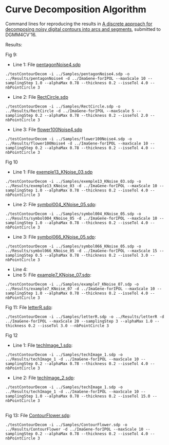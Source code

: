 # Curve Decomposition Algorithm

Command lines for reproducing the results in <a href="https://hal.inria.fr/hal-01375089">A discrete approach for decomposing noisy digital contours into arcs and segments</a>, submitted to DGMM4CV'16.

Results:

Fig 9:
- Line 1: File <a href="https://github.com/ngophuc/CurveDecomposition/blob/master/Samples/pentagonNoise4.sdp">pentagonNoise4.sdp</a>
<pre class="code highlight js-syntax-highlight plaintext">
<code>./testContourDecom -i ../Samples/pentagonNoise4.sdp -o ../Results/pentagonNoise4 -d ../ImaGene-forIPOL --maxScale 10 --samplingStep 1.0 --alphaMax 0.78 --thickness 0.2 --isseTol 4.0 --nbPointCircle 3</code>
</pre>
- Line 2: File <a href="https://github.com/ngophuc/CurveDecomposition/blob/master/Samples/RectCircle.sdp">RectCircle.sdp</a>
<pre class="code highlight js-syntax-highlight plaintext">
<code>./testContourDecom -i ../Samples/RectCircle.sdp -o ../Results/RectCircle -d ../ImaGene-forIPOL --maxScale 5 --samplingStep 0.2 --alphaMax 0.78 --thickness 0.2 --isseTol 2.0 --nbPointCircle 3</code>
</pre>
- Line 3: File <a href="https://github.com/ngophuc/CurveDecomposition/blob/master/Samples/flower100Noise4.sdp">flower100Noise4.sdp</a>
<pre class="code highlight js-syntax-highlight plaintext">
<code>./testContourDecom -i ../Samples/flower100Noise4.sdp -o ../Results/flower100Noise4 -d ../ImaGene-forIPOL --maxScale 10 --samplingStep 0.2 --alphaMax 0.78 --thickness 0.2 --isseTol 4.0 --nbPointCircle 3</code>
</pre>

Fig 10
- Line 1: File <a href="https://github.com/ngophuc/CurveDecomposition/blob/master/Samples/exemple13_KNoise_03.sdp">exemple13_KNoise_03.sdp</a>
<pre class="code highlight js-syntax-highlight plaintext">
<code>./testContourDecom -i ../Samples/exemple13_KNoise_03.sdp -o ../Results/exemple13_KNoise_03 -d ../ImaGene-forIPOL --maxScale 10 --samplingStep 1.0 --alphaMax 0.78 --thickness 0.2 --isseTol 4.0 --nbPointCircle 3</code>
</pre>
- Line 2: File <a href="https://github.com/ngophuc/CurveDecomposition/blob/master/Samples/symbol004_KNoise_05.sdp">symbol004_KNoise_05.sdp</a>: </p>
<pre class="code highlight js-syntax-highlight plaintext">
<code>./testContourDecom -i ../Samples/symbol004_KNoise_05.sdp -o ../Results/symbol004_KNoise_05 -d ../ImaGene-forIPOL --maxScale 10 --samplingStep 1.0 --alphaMax 0.78 --thickness 0.2 --isseTol 4.0 --nbPointCircle 3</code>
</pre>
- Line 3: File <a href="https://github.com/ngophuc/CurveDecomposition/blob/master/Samples/symbol066_KNoise_05.sdp">symbol066_KNoise_05.sdp</a>: </p>
<pre class="code highlight js-syntax-highlight plaintext">
<code>./testContourDecom -i ../Samples/symbol066_KNoise_05.sdp -o ../Results/symbol066_KNoise_05 -d ../ImaGene-forIPOL --maxScale 15 --samplingStep 0.5 --alphaMax 0.78 --thickness 0.2 --isseTol 3.0 --nbPointCircle 3</code>
</pre>
- Line 4:
- Line 5: File <a href="https://github.com/ngophuc/CurveDecomposition/blob/master/Samples/example7_KNoise_07.sdp">example7_KNoise_07.sdp</a>: </p>
<pre class="code highlight js-syntax-highlight plaintext">
<code>./testContourDecom -i ../Samples/example7_KNoise_07.sdp -o ../Results/example7_KNoise_07 -d ../ImaGene-forIPOL --maxScale 10 --samplingStep 1.0 --alphaMax 0.78 --thickness 0.2 --isseTol 4.0 --nbPointCircle 3</code>
</pre>

Fig 11: File <a href="https://github.com/ngophuc/CurveDecomposition/blob/master/Samples/letterR.sdp">letterR.sdp</a>: </p>
<pre class="code highlight js-syntax-highlight plaintext">
<code>./testContourDecom -i ../Samples/letterR.sdp -o ../Results/letterR -d ../ImaGene-forIPOL --maxScale 20 --samplingStep 3 --alphaMax 1.0 --thickness 0.2 --isseTol 3.0 --nbPointCircle 3</code>
</pre>

Fig 12
- Line 1: File <a href="https://github.com/ngophuc/CurveDecomposition/blob/master/Samples/techImage_1.sdp">techImage_1.sdp</a>: </p>
<pre class="code highlight js-syntax-highlight plaintext">
<code>./testContourDecom -i ../Samples/techImage_1.sdp -o ../Results/techImage_1 -d ../ImaGene-forIPOL --maxScale 10 --samplingStep 0.2 --alphaMax 0.78 --thickness 0.2 --isseTol 4.0 --nbPointCircle 3</code>
</pre>
- Line 2: File <a href="https://github.com/ngophuc/CurveDecomposition/blob/master/Samples/techImage_2.sdp">techImage_2.sdp</a>: </p>
<pre class="code highlight js-syntax-highlight plaintext">
<code>./testContourDecom -i ../Samples/techImage_1.sdp -o ../Results/techImage_1 -d ../ImaGene-forIPOL --maxScale 10 --samplingStep 1.0 --alphaMax 0.78 --thickness 0.2 --isseTol 15.0 --nbPointCircle 3
</code>
</pre>

Fig 13: File <a href="https://github.com/ngophuc/CurveDecomposition/blob/master/Samples/ContourFlower.sdp">ContourFlower.sdp</a>: </p>
<pre class="code highlight js-syntax-highlight plaintext">
<code>./testContourDecom -i ../Samples/ContourFlower.sdp -o ../Results/ContourFlower -d ../ImaGene-forIPOL --maxScale 10 --samplingStep 0.2 --alphaMax 0.78 --thickness 0.2 --isseTol 4.0 --nbPointCircle 3</code>
</pre>
